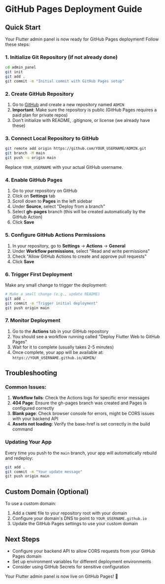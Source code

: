# GitHub Pages Deployment Guide

## Quick Start

Your Flutter admin panel is now ready for GitHub Pages deployment! Follow these steps:


### 1. Initialize Git Repository (if not already done)

```bash
cd admin_panel
git init
git add .
git commit -m "Initial commit with GitHub Pages setup"
```

### 2. Create GitHub Repository

1. Go to [GitHub](https://github.com) and create a new repository named `ADMIN`
2. **Important**: Make sure the repository is public (GitHub Pages requires a paid plan for private repos)
3. Don't initialize with README, .gitignore, or license (we already have these)

### 3. Connect Local Repository to GitHub

```bash
git remote add origin https://github.com/YOUR_USERNAME/ADMIN.git
git branch -M main
git push -u origin main
```

Replace `YOUR_USERNAME` with your actual GitHub username.

### 4. Enable GitHub Pages

1. Go to your repository on GitHub
2. Click on **Settings** tab
3. Scroll down to **Pages** in the left sidebar
4. Under **Source**, select "Deploy from a branch"
5. Select **gh-pages** branch (this will be created automatically by the GitHub Action)
6. Click **Save**

### 5. Configure GitHub Actions Permissions

1. In your repository, go to **Settings** → **Actions** → **General**
2. Under **Workflow permissions**, select "Read and write permissions"
3. Check "Allow GitHub Actions to create and approve pull requests"
4. Click **Save**

### 6. Trigger First Deployment

Make any small change to trigger the deployment:

```bash
# Make a small change (e.g., update README)
git add .
git commit -m "Trigger initial deployment"
git push origin main
```

### 7. Monitor Deployment

1. Go to the **Actions** tab in your GitHub repository
2. You should see a workflow running called "Deploy Flutter Web to GitHub Pages"
3. Wait for it to complete (usually takes 2-5 minutes)
4. Once complete, your app will be available at: `https://YOUR_USERNAME.github.io/ADMIN/`

## Troubleshooting

### Common Issues:

1. **Workflow fails**: Check the Actions logs for specific error messages
2. **404 Page**: Ensure the gh-pages branch was created and Pages is configured correctly
3. **Blank page**: Check browser console for errors, might be CORS issues with your backend API
4. **Assets not loading**: Verify the base-href is set correctly in the build command

### Updating Your App

Every time you push to the `main` branch, your app will automatically rebuild and redeploy:

```bash
git add .
git commit -m "Your update message"
git push origin main
```

## Custom Domain (Optional)

To use a custom domain:

1. Add a `CNAME` file to your repository root with your domain
2. Configure your domain's DNS to point to `YOUR_USERNAME.github.io`
3. Update the GitHub Pages settings to use your custom domain

## Next Steps

- Configure your backend API to allow CORS requests from your GitHub Pages domain
- Set up environment variables for different deployment environments
- Consider using GitHub Secrets for sensitive configuration

Your Flutter admin panel is now live on GitHub Pages! 🚀
